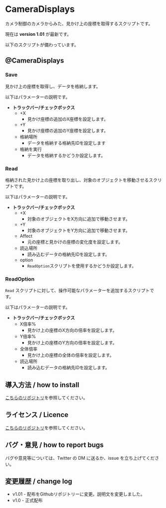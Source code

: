 # CameraDisplays

カメラ制御のカメラからみた、見かけ上の座標を取得するスクリプトです。

現在は **version 1.01** が最新です。

以下のスクリプトが備わっています。

## @CameraDisplays

### Save

見かけ上の座標を取得し、データを格納します。

以下はパラメーターの説明です。

- **トラックバー/チェックボックス**
  - +X
    - 見かけ座標の追加のX座標を設定します。
  - +Y
    - 見かけ座標の追加のY座標を設定します。
  - 格納場所
    - データを格納する格納先IDを設定します
  - 格納を実行
    - データを格納するかどうか設定します。
  

### Read

格納された見かけ上の座標を取り出し、対象のオブジェクトを移動させるスクリプトです。

以下はパラメーターの説明です。

- **トラックバー/チェックボックス**
  - +X
    - 対象のオブジェクトをX方向に追加で移動させます。
  - +Y
    - 対象のオブジェクトをY方向に追加で移動させます。
  - Affect
    - 元の座標と見かけの座標の変化度を設定します。
  - 読込場所
    - 読み込むデータの格納先IDを設定します。
  - option
    - `ReadOption`スクリプトを使用するかどうか設定します。


### ReadOption

`Read` スクリプトに対して、操作可能なパラメーターを追加するスクリプトです。

以下はパラメーターの説明です。

- **トラックバー/チェックボックス**
  - X倍率%
    - 見かけ上の座標のX方向の倍率を設定します。
  - Y倍率%
    - 見かけ上の座標のY方向の倍率を設定します。
  - 全体倍率
    - 見かけ上の座標の全体の倍率を設定します。
  - 読込場所
    - 読み込むデータの格納先IDを設定します。


## 導入方法 / how to install

[こちらのリポジトリ](https://github.com/Aodaruma/Aodaruma-AviUtl-Script)を参照してください。

## ライセンス / Licence

[こちらのリポジトリ](https://github.com/Aodaruma/Aodaruma-AviUtl-Script)を参照してください。

## バグ・意見 / how to report bugs

バグや意見等については、Twitter の DM に送るか、issue を立ち上げてください。

## 変更履歴 / change log

- v1.01 - 配布をGithubリポジトリーに変更。説明文を変更しました。
- v1.0 - 正式配布
